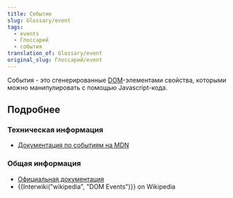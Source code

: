 ```yaml
---
title: Событие
slug: Glossary/event
tags:
  - events
  - Глоссарий
  - события
translation_of: Glossary/event
original_slug: Глоссарий/event
---
```

События - это сгенерированные [DOM](/ru/docs/Glossary/DOM)-элементами свойства, которыми можно манипулировать с помощью Javascript-кода.

## Подробнее

### Техническая информация

- [Документация по событиям на MDN](/ru/docs/Web/API/Event)

### Общая информация

- [Официальная документация](https://www.w3.org/TR/DOM-Level-2-Events/events.html)
- {{Interwiki("wikipedia", "DOM Events")}} on Wikipedia

